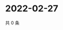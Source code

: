 # 2022-02-27

共 0 条

<!-- BEGIN WEIBO -->
<!-- 最后更新时间 Sun Feb 27 2022 01:08:49 GMT+0800 (China Standard Time) -->

<!-- END WEIBO -->
